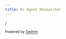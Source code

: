 ```yaml
---
title: Ai Agent Researcher
---
```

/

<SwmMeta version="3.0.0" repo-id="Z2l0aHViJTNBJTNBZ3B0LXJlc2VhcmNoZXIlM0ElM0FwbHVnaWxvZGU=" repo-name="gpt-researcher"><sup>Powered by [Swimm](https://app.swimm.io/)</sup></SwmMeta>
